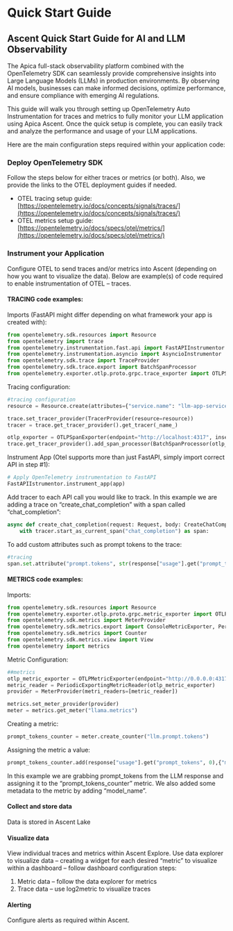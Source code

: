 # Quick Start Guide

## Ascent Quick Start Guide for AI and LLM Observability

The Apica full-stack observability platform combined with the OpenTelemetry SDK can seamlessly provide comprehensive insights into Large Language Models (LLMs) in production environments. By observing AI models, businesses can make informed decisions, optimize performance, and ensure compliance with emerging AI regulations.

This guide will walk you through setting up OpenTelemetry Auto Instrumentation for traces and metrics to fully monitor your LLM application using Apica Ascent. Once the quick setup is complete, you can easily track and analyze the performance and usage of your LLM applications.

Here are the main configuration steps required within your application code:

### **Deploy OpenTelemetry SDK**

Follow the steps below for either traces or metrics (or both). Also, we provide the links to the OTEL deployment guides if needed.

* OTEL tracing setup guide: [https://opentelemetry.io/docs/concepts/signals/traces/](https://opentelemetry.io/docs/concepts/signals/traces/)
* OTEL metrics setup guide: [https://opentelemetry.io/docs/specs/otel/metrics/](https://opentelemetry.io/docs/specs/otel/metrics/)

### **Instrument your Application**

Configure OTEL to send traces and/or metrics into Ascent (depending on how you want to visualize the data). Below are example(s) of code required to enable instrumentation of OTEL – traces.

#### TRACING code examples:

Imports (FastAPI might differ depending on what framework your app is created with):

```python
from opentelemetry.sdk.resources import Resource
from opentelemetry import trace
from opentelemetry.instrumentation.fast.api import FastAPIInstrumentor
from opentelemetry.instrumentation.asyncio import AsyncioInstrumentor
from opentelemetry.sdk.trace import TraceProvider
from opentelemetry.sdk.trace.export import BatchSpanProcessor
from opentelemetry.exporter.otlp.proto.grpc.trace_exporter import OTLPSpanExporter
```

Tracing configuration:

```python
#tracing configuration
resource = Resource.create(attributes={"service.name": "llm-app-service"})

trace.set_tracer_provider(TracerProvider(resource=resource))
tracer = trace.get_tracer_provider().get_tracer(_name_)

otlp_exporter = OTLPSpanExporter(endpoint="http://localhost:4317", insecure=True)
trace.get_tracer_provider().add_span_processor(BatchSpanProcessor(otlp_exporter))
```

Instrument App (Otel supports more than just FastAPI, simply import correct API in step #1):

```python
# Apply OpenTelemetry instrumentation to FastAPI
FastAPIIstrumentor.instrument_app(app)
```

Add tracer to each API call you would like to track. In this example we are adding a trace on “create\_chat\_completion” with a span called “chat\_completion”:

```python
async def create_chat_completion(request: Request, body: CreateChatCompletionRequest):
    with tracer.start_as_current_span("chat_completion") as span:
```

To add custom attributes such as prompt tokens to the trace:

```python
#tracing
span.set.attribute("prompt.tokens", str(response["usage"].get("prompt_tokens", 0)))
```

#### METRICS code examples:

Imports:

```python
from opentelemetry.sdk.resources import Resource
from opentelemetry.exporter.otlp.proto.grpc.metric_exporter import OTLPMetricExporter
from opentelemetry.sdk.metrics import MeterProvider
from opentelemetry.sdk.metrics.export import ConsoleMetricExporter, PeriodicExportingMetricReader
from opentelemetry.sdk.metrics import Counter
from opentelemetry.sdk.metrics.view import View
from opentelemetry import metrics
```

Metric Configuration:

```python
##metrics
otlp_metric_exporter = OTLPMetricExporter(endpoint="http://0.0.0.0:4317", insecure=True)
metric_reader = PeriodicExportingMetricReader(otlp_metric_exporter)
provider = MeterProvider(metri_readers=[metric_reader])

metrics.set_meter_provider(provider)
meter = metrics.get_meter("llama.metrics")
```

Creating a metric:

```python
prompt_tokens_counter = meter.create_counter("llm.prompt.tokens")
```

Assigning the metric a value:

```python
prompt_tokens_counter.add(response["usage"].get("prompt_tokens", 0),{"model_name": str(response.get("model"))})
```

In this example we are grabbing prompt\_tokens from the LLM response and assigning it to the “prompt\_tokens\_counter” metric. We also added some metadata to the metric by adding “model\_name”.

#### **Collect and store data**

Data is stored in Ascent Lake

#### **Visualize data**

View individual traces and metrics within Ascent Explore. Use data explorer to visualize data – creating a widget for each desired “metric” to visualize within a dashboard – follow dashboard configuration steps:

1. Metric data – follow the data explorer for metrics
2. Trace data – use log2metric to visualize traces

#### **Alerting**

Configure alerts as required within Ascent.
